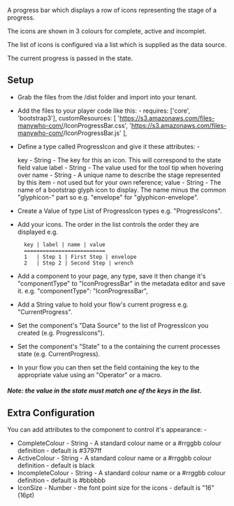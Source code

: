 A progress bar which displays a row of icons representing the stage of a progress.

The icons are shown in 3 colours for complete, active and incomplet.

The list of icons is configured via a list which is supplied as the data source.

The current progress is passed in the state.

## Setup

- Grab the files from the /dist folder and import into your tenant.

- Add the files to your player code like this: -
        requires: ['core', 'bootstrap3'],
        customResources: [
                    'https://s3.amazonaws.com/files-manywho-com/<tenant-id>/IconProgressBar.css',
                    'https://s3.amazonaws.com/files-manywho-com/<tenant-id>/IconProgressBar.js'
                    ],


- Define a type called ProgressIcon and give it these attributes: -

    key - String - The key for this an icon.  This will correspond to the state field value
    label - String - The value used for the tool tip when hovering over
    name - String - A unique name to describe the stage represented by this item - not used but for your own reference;
    value - String - The name of a bootstrap glyph icon to display.  The name minus the common "glyphicon-" part so e.g. "envelope" for "glyphicon-envelope".

- Create a Value of type List of ProgressIcon types e.g. "ProgressIcons". 

- Add your icons.  The order in the list controls the order they are displayed e.g.
        
        key | label | name | value
        ==========================
        1   | Step 1 | First Step | envelope
        2   | Step 2 | Second Step | wrench

- Add a component to your page, any type, save it then change it's "componentType" to "IconProgressBar" in the metadata editor and save it.
e.g. 
            "componentType": "IconProgressBar",

- Add a String value to hold your flow's current progress e.g. "CurrentProgress".

- Set the component's "Data Source" to the list of ProgressIcon you created (e.g. ProgressIcons").

- Set the component's "State" to a the containing the current processes state (e.g. CurrentProgress). 

- In your flow you can then set the field containing the key to the appropriate value using an "Operator" or a macro.


##### Note: the value in the state must match one of the keys in the list.





## Extra Configuration

You can add attributes to the component to control it's appearance: -

- CompleteColour  - String - A standard colour name or a #rrggbb colour definition - default is #3797ff
- ActiveColour  - String - A standard colour name or a #rrggbb colour definition - default is black
- IncompleteColour  - String - A standard colour name or a #rrggbb colour definition - default is #bbbbbb
- IconSize    - Number - the font point size for the icons - default is "16" (16pt)

